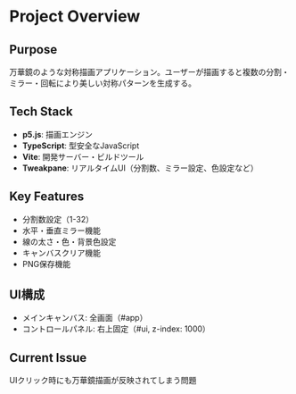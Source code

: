 # Project Overview

## Purpose
万華鏡のような対称描画アプリケーション。ユーザーが描画すると複数の分割・ミラー・回転により美しい対称パターンを生成する。

## Tech Stack
- **p5.js**: 描画エンジン
- **TypeScript**: 型安全なJavaScript
- **Vite**: 開発サーバー・ビルドツール
- **Tweakpane**: リアルタイムUI（分割数、ミラー設定、色設定など）

## Key Features
- 分割数設定（1-32）
- 水平・垂直ミラー機能
- 線の太さ・色・背景色設定
- キャンバスクリア機能
- PNG保存機能

## UI構成
- メインキャンバス: 全画面（#app）
- コントロールパネル: 右上固定（#ui, z-index: 1000）

## Current Issue
UIクリック時にも万華鏡描画が反映されてしまう問題